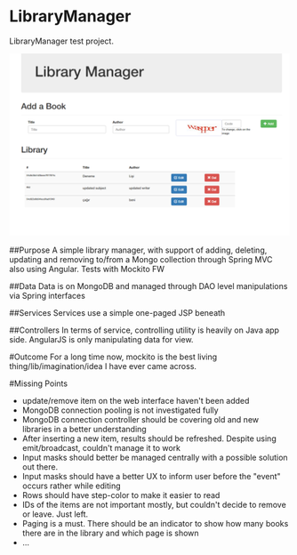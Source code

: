 LibraryManager
==============

LibraryManager test project.


![Screenshot](https://raw.githubusercontent.com/dkavraal/LibraryManager/master/SS_LibMan.PNG)

##Purpose
A simple library manager, with support of adding, deleting, updating and removing to/from a Mongo collection through Spring MVC also using Angular. Tests with Mockito FW

##Data
Data is on MongoDB and managed through DAO level manipulations via Spring interfaces

##Services
Services use a simple one-paged JSP beneath

##Controllers
In terms of service, controlling utility is heavily on Java app side. AngularJS is only manipulating data for view.

#Outcome
For a long time now, mockito is the best living thing/lib/imagination/idea I have ever came across.

#Missing Points
* update/remove item on the web interface haven't been added
* MongoDB connection pooling is not investigated fully
* MongoDB connection controller should be covering old and new libraries in a better understanding
* After inserting a new item, results should be refreshed. Despite using emit/broadcast, couldn't manage it to work
* Input masks should better be managed centrally with a possible solution out there.
* Input masks should have a better UX to inform user before the "event" occurs rather while editing
* Rows should have step-color to make it easier to read
* IDs of the items are not important mostly, but couldn't decide to remove or leave. Just left.
* Paging is a must. There should be an indicator to show how many books there are in the library and which page is shown
*  ...
